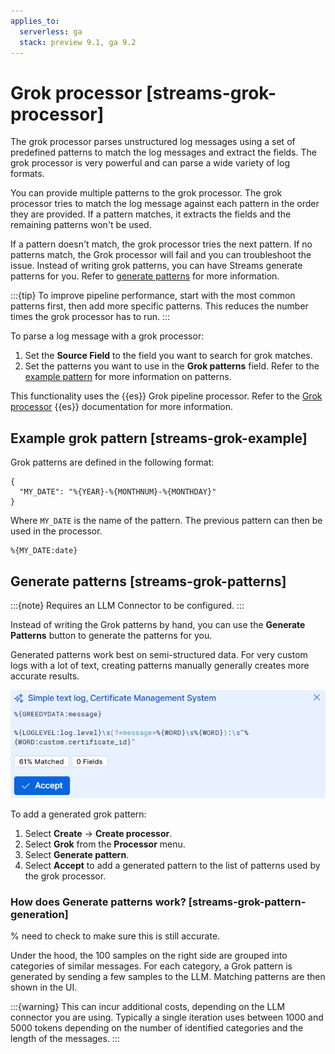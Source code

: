 ```yaml
---
applies_to:
  serverless: ga
  stack: preview 9.1, ga 9.2
---
```

# Grok processor [streams-grok-processor]

The grok processor parses unstructured log messages using a set of predefined patterns to match the log messages and extract the fields. The grok processor is very powerful and can parse a wide variety of log formats.

You can provide multiple patterns to the grok processor. The grok processor tries to match the log message against each pattern in the order they are provided. If a pattern matches, it extracts the fields and the remaining patterns won't be used.

If a pattern doesn't match, the grok processor tries the next pattern. If no patterns match, the Grok processor will fail and you can troubleshoot the issue. Instead of writing grok patterns, you can have Streams generate patterns for you. Refer to [generate patterns](#streams-grok-patterns) for more information.

:::{tip}
To improve pipeline performance, start with the most common patterns first, then add more specific patterns. This reduces the number times the grok processor has to run.
:::

To parse a log message with a grok processor:

1. Set the **Source Field** to the field you want to search for grok matches.
1. Set the patterns you want to use in the **Grok patterns** field. Refer to the [example pattern](#streams-grok-example) for more information on patterns.

This functionality uses the {{es}} Grok pipeline processor. Refer to the [Grok processor](elasticsearch://reference/enrich-processor/grok-processor.md) {{es}} documentation for more information.

## Example grok pattern [streams-grok-example]

Grok patterns are defined in the following format:

```
{
  "MY_DATE": "%{YEAR}-%{MONTHNUM}-%{MONTHDAY}"
}
```
Where `MY_DATE` is the name of the pattern.
The previous pattern can then be used in the processor.
```
%{MY_DATE:date}
```

## Generate patterns [streams-grok-patterns]
:::{note}
Requires an LLM Connector to be configured.
:::

Instead of writing the Grok patterns by hand, you can use the **Generate Patterns** button to generate the patterns for you.

Generated patterns work best on semi-structured data. For very custom logs with a lot of text, creating patterns manually generally creates more accurate results.

![generated patterns](<../../../../images/logs-streams-patterns.png>)

To add a generated grok pattern:

1. Select **Create** → **Create processor**.
1. Select **Grok** from the **Processor** menu.
1. Select **Generate pattern**.
1. Select **Accept** to add a generated pattern to the list of patterns used by the grok processor.

### How does **Generate patterns** work? [streams-grok-pattern-generation]
% need to check to make sure this is still accurate.

Under the hood, the 100 samples on the right side are grouped into categories of similar messages. For each category, a Grok pattern is generated by sending a few samples to the LLM. Matching patterns are then shown in the UI.

:::{warning}
This can incur additional costs, depending on the LLM connector you are using. Typically a single iteration uses between 1000 and 5000 tokens depending on the number of identified categories and the length of the messages.
:::